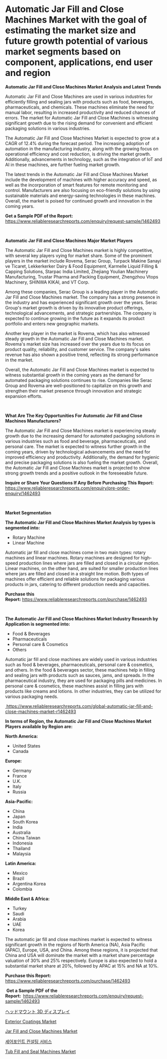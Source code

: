 <p><h1>Automatic Jar Fill and Close Machines Market with the goal of estimating the market size and future growth potential of various market segments based on component, applications, end user and region</h1></p><p><strong>Automatic Jar Fill and Close Machines Market Analysis and Latest Trends</strong></p>
<p><p>Automatic Jar Fill and Close Machines are used in various industries for efficiently filling and sealing jars with products such as food, beverages, pharmaceuticals, and chemicals. These machines eliminate the need for manual labor, resulting in increased productivity and reduced chances of errors. The market for Automatic Jar Fill and Close Machines is witnessing significant growth due to the rising demand for convenient and efficient packaging solutions in various industries.</p><p>The Automatic Jar Fill and Close Machines Market is expected to grow at a CAGR of 12.4% during the forecast period. The increasing adoption of automation in the manufacturing industry, along with the growing focus on operational efficiency and cost reduction, is driving the market growth. Additionally, advancements in technology, such as the integration of IoT and AI in these machines, are further fueling market growth.</p><p>The latest trends in the Automatic Jar Fill and Close Machines Market include the development of machines with higher accuracy and speed, as well as the incorporation of smart features for remote monitoring and control. Manufacturers are also focusing on eco-friendly solutions by using sustainable materials and energy-saving technologies in these machines. Overall, the market is poised for continued growth and innovation in the coming years.</p></p>
<p><strong>Get a Sample PDF of the Report:&nbsp;</strong> <a href="https://www.reliableresearchreports.com/enquiry/request-sample/1462493">https://www.reliableresearchreports.com/enquiry/request-sample/1462493</a></p>
<p>&nbsp;</p>
<p><strong>Automatic Jar Fill and Close Machines Major Market Players</strong></p>
<p><p>The Automatic Jar Fill and Close Machines market is highly competitive, with several key players vying for market share. Some of the prominent players in the market include Rovema, Serac Group, Turpack Makine Sanayi ve Ticaret, Lekkerkerker Dairy & Food Equipment, Karmelle Liquid Filling & Capping Solutions, Starpac India Limited, Zhejiang Youlian Machinery Manufacturing, Trustar Pharma and Packing Equipment, Zhengzhou Vtops Machinery, SHINWA KIKAI, and VT Corp.</p><p>Among these companies, Serac Group is a leading player in the Automatic Jar Fill and Close Machines market. The company has a strong presence in the industry and has experienced significant growth over the years. Serac Group's market growth is driven by its innovative product offerings, technological advancements, and strategic partnerships. The company is expected to continue growing in the future as it expands its product portfolio and enters new geographic markets.</p><p>Another key player in the market is Rovema, which has also witnessed steady growth in the Automatic Jar Fill and Close Machines market. Rovema's market size has increased over the years due to its focus on product quality, reliability, and customer service. The company's sales revenue has also shown a positive trend, reflecting its strong performance in the market.</p><p>Overall, the Automatic Jar Fill and Close Machines market is expected to witness substantial growth in the coming years as the demand for automated packaging solutions continues to rise. Companies like Serac Group and Rovema are well-positioned to capitalize on this growth and strengthen their market presence through innovation and strategic expansion efforts.</p></p>
<p>&nbsp;</p>
<p><strong>What Are The Key Opportunities For Automatic Jar Fill and Close Machines Manufacturers?</strong></p>
<p><p>The Automatic Jar Fill and Close Machines market is experiencing steady growth due to the increasing demand for automated packaging solutions in various industries such as food and beverage, pharmaceuticals, and personal care. The market is expected to witness further growth in the coming years, driven by technological advancements and the need for improved efficiency and productivity. Additionally, the demand for hygienic and precise packaging solutions is also fueling the market growth. Overall, the Automatic Jar Fill and Close Machines market is projected to show strong growth trends and a positive outlook in the foreseeable future.</p></p>
<p><strong>Inquire or Share Your Questions If Any Before Purchasing This Report:</strong> <a href="https://www.reliableresearchreports.com/enquiry/pre-order-enquiry/1462493">https://www.reliableresearchreports.com/enquiry/pre-order-enquiry/1462493</a></p>
<p>&nbsp;</p>
<p><strong>Market Segmentation</strong></p>
<p><strong>The Automatic Jar Fill and Close Machines Market Analysis by types is segmented into:</strong></p>
<p><ul><li>Rotary Machine</li><li>Linear Machine</li></ul></p>
<p><p>Automatic jar fill and close machines come in two main types: rotary machines and linear machines. Rotary machines are designed for high-speed production lines where jars are filled and closed in a circular motion. Linear machines, on the other hand, are suited for smaller production lines where jars are filled and closed in a straight line motion. Both types of machines offer efficient and reliable solutions for packaging various products in jars, catering to different production needs and capacities.</p></p>
<p><strong>Purchase this Report:&nbsp;</strong><a href="https://www.reliableresearchreports.com/purchase/1462493">https://www.reliableresearchreports.com/purchase/1462493</a></p>
<p>&nbsp;</p>
<p><strong>The Automatic Jar Fill and Close Machines Market Industry Research by Application is segmented into:</strong></p>
<p><ul><li>Food & Beverages</li><li>Pharmaceuticals</li><li>Personal care & Cosmetics</li><li>Others</li></ul></p>
<p><p>Automatic jar fill and close machines are widely used in various industries such as food & beverages, pharmaceuticals, personal care & cosmetics, and others. In the food & beverages sector, these machines help in filling and sealing jars with products such as sauces, jams, and spreads. In the pharmaceutical industry, they are used for packaging pills and medicines. In personal care & cosmetics, these machines assist in filling jars with products like creams and lotions. In other industries, they can be utilized for various packaging needs.</p></p>
<p><a href="https://www.reliableresearchreports.com/global-automatic-jar-fill-and-close-machines-market-r1462493">&nbsp;https://www.reliableresearchreports.com/global-automatic-jar-fill-and-close-machines-market-r1462493</a></p>
<p><strong>In terms of Region, the Automatic Jar Fill and Close Machines Market Players available by Region are:</strong></p>
<p>
    <p> <strong> North America: </strong>
        <ul>
            <li>United States</li>
            <li>Canada</li>
        </ul>
        </p> 
    <p> <strong> Europe: </strong>
        <ul>
            <li>Germany</li>
            <li>France</li>
            <li>U.K.</li>
            <li>Italy</li>
            <li>Russia</li>
        </ul>
        </p> 
    <p> <strong> Asia-Pacific: </strong>
        <ul>
            <li>China</li>
            <li>Japan</li>
            <li>South Korea</li>
            <li>India</li>
            <li>Australia</li>
            <li>China Taiwan</li>
            <li>Indonesia</li>
            <li>Thailand</li>
            <li>Malaysia</li>
        </ul>
        </p> 
    <p> <strong> Latin America: </strong>
        <ul>
            <li>Mexico</li>
            <li>Brazil</li>
            <li>Argentina Korea</li>
            <li>Colombia</li>
        </ul>
        </p> 
    <p> <strong> Middle East & Africa: </strong>
        <ul>
            <li>Turkey</li>
            <li>Saudi</li>
            <li>Arabia</li>
            <li>UAE</li>
            <li>Korea</li>
        </ul>
    </p>
    </p>
<p><p>The automatic jar fill and close machines market is expected to witness significant growth in the regions of North America (NA), Asia Pacific (APAC), Europe, USA, and China. Among these regions, it is projected that China and USA will dominate the market with a market share percentage valuation of 30% and 25% respectively. Europe is also expected to hold a substantial market share at 20%, followed by APAC at 15% and NA at 10%.</p></p>
<p><strong>Purchase this Report: </strong><a href="https://www.reliableresearchreports.com/purchase/1462493">https://www.reliableresearchreports.com/purchase/1462493</a></p>
<p>&nbsp;<strong>Get a Sample PDF of the Report:&nbsp;&nbsp;</strong><a href="https://www.reliableresearchreports.com/enquiry/request-sample/1462493">https://www.reliableresearchreports.com/enquiry/request-sample/1462493</a></p>
<p><strong></strong></p>
<p><p><a href="https://github.com/dawson566/Market-Research-Report-List-1/blob/main/921290541145.md">ヘッドマウント 3D ディスプレイ</a></p><p><a href="https://issuu.com/reportprime-2/docs/exterior-coatings-market-size-2030.pptx">Exterior Coatings Market</a></p><p><a href="https://github.com/ruddyyedelwadw/Market-Research-Report-List-2/blob/main/jar-fill-and-close-machines-market.md">Jar Fill and Close Machines Market</a></p><p><a href="https://github.com/TobyKub4685/Market-Research-Report-List-1/blob/main/444044938295.md">셰어포인트 컨설팅 서비스</a></p><p><a href="https://github.com/jaidynmorantestelletmjzya/Market-Research-Report-List-2/blob/main/tub-fill-and-seal-machines-market.md">Tub Fill and Seal Machines Market</a></p></p>